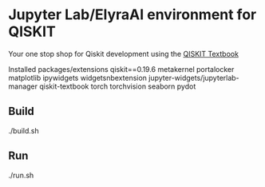 # Jupyter Lab/ElyraAI environment for QISKIT 

Your one stop shop for Qiskit development using the [QISKIT Textbook](https://qiskit.org/textbook/)

Installed packages/extensions
qiskit==0.19.6 
metakernel
portalocker
matplotlib
ipywidgets
widgetsnbextension
jupyter-widgets/jupyterlab-manager
qiskit-textbook
torch
torchvision
seaborn
pydot


## Build
./build.sh

## Run
./run.sh
